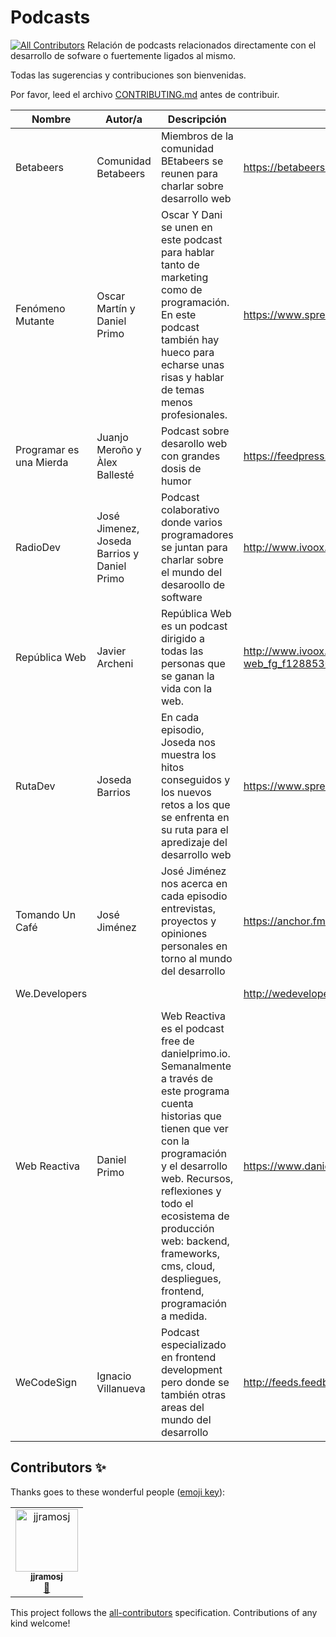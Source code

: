 # Podcasts
[![All Contributors](https://img.shields.io/badge/all_contributors-1-orange.svg?style=flat-square)](#contributors)
Relación de podcasts relacionados directamente con el desarrollo de sofware o fuertemente ligados al mismo.

Todas las sugerencias y contribuciones son bienvenidas. 

Por favor, leed el archivo [CONTRIBUTING.md](CONTRIBUTING.md) antes de contribuir.

Nombre | Autor/a | Descripción | Feed | Apple Podcast | Spotify
------ | ------- | ----------- | ---- | ------------- | -------
Betabeers | Comunidad Betabeers | Miembros de la comunidad BEtabeers se reunen para charlar sobre desarrollo web  | https://betabeers.com/blog/feed/ | https://podcasts.apple.com/es/podcast/betabeers-podcast/id1227218258 | https://open.spotify.com/show/72gHOL3e8b41jCXkIHMfFg?si=itd_BAPfTqir0_qx6Yrd7Q
Fenómeno Mutante | Oscar Martín y Daniel Primo | Oscar Y Dani se unen en este podcast para hablar tanto de marketing como de programación. En este podcast también hay hueco para echarse unas risas y hablar de temas menos profesionales. | https://www.spreaker.com/show/2941387/episodes/feed | https://podcasts.apple.com/es/podcast/fen%C3%B3meno-mutante/id1386022726 | https://open.spotify.com/show/6ldlYWeaabtFraA1mJGjHK?si=O1bq4RhnTFy_DE6Ymu-tzA
Programar es una Mierda | Juanjo Meroño y Àlex Ballesté | Podcast sobre desarollo web con grandes dosis de humor | https://feedpress.me/programar | https://podcasts.apple.com/es/podcast/programar-es-una-m-a/id1253611665 | https://open.spotify.com/show/6crvLebQZ7IS4WGpLPqudm?si=4OIUUNchSJeVVOjmh_bCDg 
RadioDev | José Jimenez, Joseda Barrios y Daniel Primo | Podcast colaborativo donde varios programadores se juntan para charlar sobre el mundo del desaroollo de software | http://www.ivoox.com/radiodev_fg_f1558975_filtro_1.xml | https://podcasts.apple.com/es/podcast/radiodev/id1363715198 | |
República Web | Javier Archeni | República Web es un podcast dirigido a todas las personas que se ganan la vida con la web. | http://www.ivoox.com/republica-web_fg_f1288530_filtro_1.xml | https://podcasts.apple.com/es/podcast/rep%C3%BAblica-web/id1124975855 | https://open.spotify.com/show/5Z9UKoEdE24bmaQOfQvagj?si=M-0hjaJmTqikYe17Dj_-ZA
RutaDev | Joseda Barrios | En cada episodio, Joseda nos muestra los hitos conseguidos y los nuevos retos a los que se enfrenta en su ruta para el apredizaje del desarrollo web | https://www.spreaker.com/show/3472596/episodes/feed | https://podcasts.apple.com/es/podcast/ruta-dev/id1459785053 |
Tomando Un Café | José Jiménez | José Jiménez nos acerca en cada episodio entrevistas, proyectos y opiniones personales en torno al mundo del desarrollo | https://anchor.fm/s/18c0860/podcast/rss | https://podcasts.apple.com/es/podcast/tomando-un-caf%C3%A9/id1315778868 | https://open.spotify.com/show/3XZvPNdkFEg17RgWLDnhkQ?si=qrsldxURQqCQ29AVQGJTkQ
We.Developers | | | http://wedevelopers.com/feed/podcast/ | https://podcasts.apple.com/es/podcast/we-developers/id480369176 | |
Web Reactiva | Daniel Primo | Web Reactiva es el podcast free de danielprimo.io. Semanalmente a través de este programa cuenta historias que tienen que ver con la programación y el desarrollo web. Recursos, reflexiones y todo el ecosistema de producción web: backend, frameworks, cms, cloud, despliegues, frontend, programación a medida. | https://www.danielprimo.io/podcast/feed.xml | https://podcasts.apple.com/es/podcast/web-reactiva/id1285264897 | https://open.spotify.com/show/59878neWF4cPVmpPmvIZTF?si=0WE55B2mTpC6g3vLwmbyMA
WeCodeSign | Ignacio Villanueva | Podcast especializado en frontend development pero donde se también otras areas del mundo del desarrollo | http://feeds.feedburner.com/WecodesignPodcast | https://podcasts.apple.com/es/podcast/wecodesign-podcast/id1113501272 | 




## Contributors ✨

Thanks goes to these wonderful people ([emoji key](https://allcontributors.org/docs/en/emoji-key)):

<!-- ALL-CONTRIBUTORS-LIST:START - Do not remove or modify this section -->
<!-- prettier-ignore -->
<table>
  <tr>
    <td align="center"><a href="https://github.com/jjramosj"><img src="https://avatars0.githubusercontent.com/u/42832980?v=4" width="100px;" alt="jjramosj"/><br /><sub><b>jjramosj</b></sub></a><br /><a href="https://github.com/comunidad-tecnologica/podcasts/commits?author=jjramosj" title="Documentation">📖</a></td>
  </tr>
</table>

<!-- ALL-CONTRIBUTORS-LIST:END -->

This project follows the [all-contributors](https://github.com/all-contributors/all-contributors) specification. Contributions of any kind welcome!
